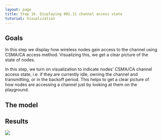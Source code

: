 ```yaml
---
layout: page
title: Step 16. Displaying 802.11 channel access state
tutorial: Visualization
---
```


## Goals

In this step we display how wireless nodes gain access to the channel using
CSMA/CA access method. Visualizing this, we get a clear picture of the state 
of nodes.

In this step, we turn on visualization to indicate nodes' CSMA/CA channel access state,
i.e. if they are currently idle, owning the channel and transmitting, or in the backoff period.
This helps to get a clear picture of how nodes are accessing a channel just by looking at them on the playground.

<!--
Ebben a lépésben azt mutatjuk meg, hogy hogyan történik a vezeték nélküli
csatorna lefoglalása a node-ok részéről. Ennek a vizualizálásával 
pontos képet kaphatunk arról, hogy melyik node foglalja a csatornát, 
melyik várakozik, hogy adhasson és melyik az, amelyik csak veszi az adást.

Az eszközök CSMA/CA közeghozzáférési módot alkalmaznak, 
aminek az a célja, hogy node-ok ne küldjenek egyszerre csomagokat, ezzel 
ütközést okozva a hálózatban.
A node először "belehallgat" a csatornába és ha úgy érzékeli, hogy éppen 
nincs adás, akkor elkezdi küldeni a saját üzenetét. Ha éppen ad valamelyik 
eszköz a csatornán, akkor véletlenszerű időtartam után
-->
<!--
CSMA/CA in computer networking, is a network multiple access method
in which carrier sensing is used, but nodes attempt to avoid collisions
by transmitting only when the channel is sensed to be <i>"idle"</i>. That operates in
data link layer (Layer 2).

Network nodes can be in different channel access states like <i>idle</i>,
<i>owning</i>, <i>ifs+back off</i>, that show, who transmit on the channel
and who listen. We want to display that in this step.
-->

## The model

<!--
Firstly we hide some visualizers, because they are distracting.
The communication is the same as in the previous step, we have to configure only the visualizer.
To display the channel access states, we use infoVisualizer. <br>
Here is the configuration:
@dontinclude omnetpp.ini
@skipline [Config Visualization14]
@until ####

The module parameter specifies the submodules of network nodes, and the content
determines what is displayed on network nodes. In addition we can adjust the
background color, the font color, and the opacity. These are optional settings.
-->

## Results

<img src="step16_channel_access_2d.gif">
<!--
Here's what happens, when the simulation is running:
[gif simulation is running]

We see, the nodes wait until the channel is sensed to be idle. If the medium is clear,
instead of immediately transmitting network nodes are waiting a predefined amount of time.
This waiting period is called the interframe spacing (IFS).
It depends on the priority of the packet.
In addition to having a different IFS, a station will add a "random backoff"
to its waiting period, to reduce the collision probability.
After that the the network node starts transmitting the data, and it's owning the channel.
-->

Sources: [omnetpp.ini](../omnetpp.ini), [VisualizationNetworks.ned](../VisualizationNetworks.ned)

